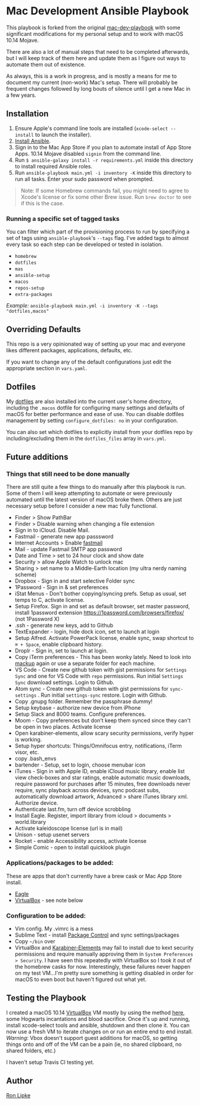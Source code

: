 # Mac Development Ansible Playbook

This playbook is forked from the original [mac-dev-playbook](https://github.com/geerlingguy/mac-dev-playbook) with some significant modifications for my personal setup and to work with macOS 10.14 Mojave.

There are also a lot of manual steps that need to be completed afterwards, but I will keep track of them here and update them as I figure out ways to automate them out of existence.

As always, this is a work in progress, and is mostly a means for me to document my current (non-work) Mac's setup. There will probably be frequent changes followed by long bouts of silence until I get a new Mac in a few years.

## Installation

  1. Ensure Apple's command line tools are installed (`xcode-select --install` to launch the installer).
  2. [Install Ansible](https://docs.ansible.com/ansible/latest/installation_guide/intro_installation.html#latest-releases-on-macos).
  3. Sign in to the Mac App Store if you plan to automate install of App Store Apps.  10.14 Mojave disabled `signin` from the command line.
  4. Run `$ ansible-galaxy install -r requirements.yml` inside this directory to install required Ansible roles.
  5. Run `ansible-playbook main.yml -i inventory -K` inside this directory to run all tasks. Enter your sudo password when prompted.

> Note: If some Homebrew commands fail, you might need to agree to Xcode's license or fix some other Brew issue. Run `brew doctor` to see if this is the case.

### Running a specific set of tagged tasks

You can filter which part of the provisioning process to run by specifying a set of tags using `ansible-playbook`'s `--tags` flag. I've added tags to almost every task so each step can be developed or tested in isolation.

- `homebrew`
- `dotfiles`
- `mas`
- `ansible-setup`
- `macos`
- `repos-setup`
- `extra-packages`

*Example:* `ansible-playbook main.yml -i inventory -K --tags "dotfiles,macos"`

## Overriding Defaults

This repo is a very opinionated way of setting up your mac and everyone likes different packages, applications, defaults, etc.

If you want to change any of the default configurations just edit the appropriate section in `vars.yaml`.

## Dotfiles

My [dotfiles](https://github.com/rlipke/dotfiles) are also installed into the current user's home directory, including the `.macos` dotfile for configuring many settings and defaults of macOS for better performance and ease of use. You can disable dotfiles management by setting `configure_dotfiles: no` in your configuration.  

You can also set which dotfiles to explicitly install from your dotfiles repo by including/excluding them in the `dotfiles_files` array in `vars.yml`.

## Future additions

### Things that still need to be done manually

There are still quite a few things to do manually after this playbook is run.  Some of them I will keep attempting to automate or were previously automated until the latest version of macOS broke them. Others are just necessary setup before I consider a new mac fully functional.  

- Finder > Show PathBar
- Finder > Disable warning when changing a file extension
- Sign in to iCloud. Disable Mail.
- Fastmail - generate new app passsword
- Internet Accounts > Enable [fastmail](https://www.fastmail.com/)
- Mail - update Fastmail SMTP app password
- Date and Time > set to 24 hour clock and show date
- Security > allow Apple Watch to unlock mac
- Sharing > set name to a Middle-Earth location (my ultra nerdy naming scheme)
- Dropbox - Sign in and start selective Folder sync
- 1Password - Sign in & set preferences
- iStat Menus - Don't bother copying/syncing prefs.  Setup as usual, set temps to C, activate license.
- Setup Firefox. Sign in and set as default browser, set master password, install 1password extension https://1password.com/browsers/firefox/ (not 1Password X)
- .ssh - generate new keys, add to Github
- TextExpander - login, hide dock icon, set to launch at login
- Setup Alfred. Activate PowerPack license, enable sync, swap shortcut to `⌘ + Space`, enable clipboard history.
- Droplr - Sign in, set to launch at login.
- Copy iTerm preferences - This has been wonky lately.  Need to look into [mackup](https://github.com/lra/mackup) again or use a separate folder for each machine.
- VS Code - Create new github token with gist permissions for `Settings Sync` and one for VS Code with `repo` permissions.  Run initial `Settings Sync` download settings.  Login to Github.
- Atom sync - Create new github token with gist permissions for `sync-settings` . Run initial `settings-sync` restore. Login with Github.
- Copy .gnupg folder. Remember the passphrase dummy!
- Setup keybase - authorize new device from iPhone
- Setup Slack and 8000 teams.  Configure preferences.
- Moom - Copy preferences but don’t keep them synced since they can't be open in two places.  Activate license
- Open karabiner-elements, allow scary security permissions, verify hyper is working.
- Setup hyper shortcuts: Things/Omnifocus entry, notifications, iTerm visor, etc.
- copy .bash_envs
- bartender - Setup, set to login, choose menubar icon
- iTunes - Sign in with Apple ID, enable iCloud music library, enable list view check-boxes and star ratings, enable automatic music downloads, require password for purchases after 15 minutes, free downloads never require, sync playback across devices, sync podcast subs, automatically download artwork, Advanced > share iTunes library xml. Authorize device.
- Authenticate last.fm, turn off device scrobbling
- Install Eagle. Register, import library from icloud > documents > world.library
- Activate kaleidoscope license (url is in mail)
- Unison - setup usenet servers
- Rocket - enable Accessibility access, activate license
- Simple Comic - open to install quicklook plugin

### Applications/packages to be added:

These are apps that don't currently have a brew cask or Mac App Store install. 

- [Eagle](https://en.eagle.cool/)
- [VirtualBox](https://www.virtualbox.org/) - see note below

### Configuration to be added:

- Vim config.  My .vimrc is a mess
- Sublime Text - install [Package Control](https://packagecontrol.io/installation) and sync settings/packages
- Copy `~/bin` over
- VirtualBox and [Karabiner-Elements](https://pqrs.org/osx/karabiner/) may fail to install due to kext security permissions and require manually approving them in `System Preferences > Security`. I have seen this repeatedly with VirtualBox so I took it out of the homebrew casks for now.  Interestingly, these failures never happen on my test VM...I'm pretty sure something is getting disabled in order for macOS to even boot but haven't figured out what yet.

## Testing the Playbook

I created a macOS 10.14 [VirtualBox](https://www.virtualbox.org/) VM mostly by using the method [here](https://github.com/AlexanderWillner/runMacOSinVirtualBox), some Hogwarts incantations and blood sacrifice. Once it's up and running, install xcode-select tools and ansible, shutdown and then clone it. You can now use a fresh VM to iterate changes on or run an entire end to end install. _*Warning*_: Vbox doesn't support guest additions for macOS, so getting things onto and off of the VM can be a pain (ie, no shared clipboard, no shared folders, etc.)

I haven't setup Travis CI testing yet.

## Author

[Ron Lipke](https://www.twitter.com/neverminding)
